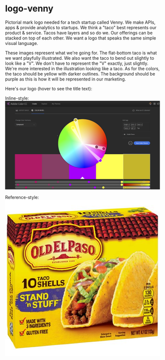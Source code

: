 # logo-venny
Pictorial mark logo needed for a tech startup called Venny. We make APIs, apps &amp; provide analytics to startups. We think a "taco" best represents our product &amp; service. Tacos have layers and so do we. Our offerings can be stacked on top of each other. We want a logo that speaks the same simple visual language.

These images represent what we're going for. The flat-bottom taco is what we want playfully illustrated. We also want the taco to bend out slightly to look like a "V". We don't have to represent the "V" exactly, just slightly. We're more interested in the illustration looking like a taco. As for the colors, the taco should be yellow with darker outlines. The background should be purple as this is how it will be represented in our marketing.

Here's our logo (hover to see the title text):

Inline-style: 
![alt text](https://github.com/reactnatively/logo-venny/blob/master/logo-venny-color-scheme.png "Color Scheme")

Reference-style: 
![alt text][logo]

[logo]: https://github.com/reactnatively/logo-venny/blob/master/logo-venny-flat-bottom-tacos.png "Taco style slightly rotated"
